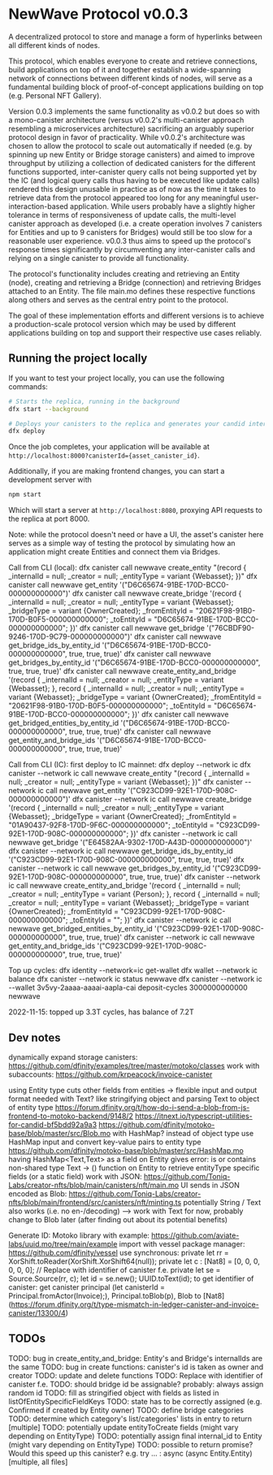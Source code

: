 # NewWave Protocol v0.0.3

A decentralized protocol to store and manage a form of hyperlinks between all different kinds of nodes.

This protocol, which enables everyone to create and retrieve connections, build applications on top of it and together establish a wide-spanning network of connections between different kinds of nodes, will serve as a fundamental building block of proof-of-concept applications building on top (e.g. Personal NFT Gallery).

Version 0.0.3 implements the same functionality as v0.0.2 but does so with a mono-canister architecture (versus v0.0.2's multi-canister approach resembling a microservices architecture) sacrificing an arguably superior protocol design in favor of practicality. While v0.0.2's architecture was chosen to allow the protocol to scale out automatically if needed (e.g. by spinning up new Entity or Bridge storage canisters) and aimed to improve throughput by utilizing a collection of dedicated canisters for the different functions supported, inter-canister query calls not being supported yet by the IC (and logical query calls thus having to be executed like update calls) rendered this design unusable in practice as of now as the time it takes to retrieve data from the protocol appeared too long for any meaningful user-interaction-based application. While users probably have a slightly higher tolerance in terms of responsiveness of update calls, the multi-level canister approach as developed (i.e. a create operation involves 7 canisters for Entities and up to 9 canisters for Bridges) would still be too slow for a reasonable user experience. v0.0.3 thus aims to speed up the protocol's response times significantly by circumventing any inter-canister calls and relying on a single canister to provide all functionality.

The protocol's functionality includes creating and retrieving an Entity (node), creating and retrieving a Bridge (connection) and retrieving Bridges attached to an Entity. The file main.mo defines these respective functions along others and serves as the central entry point to the protocol. 

The goal of these implementation efforts and different versions is to achieve a production-scale protocol version which may be used by different applications building on top and support their respective use cases reliably.

## Running the project locally

If you want to test your project locally, you can use the following commands:

```bash
# Starts the replica, running in the background
dfx start --background

# Deploys your canisters to the replica and generates your candid interface
dfx deploy
```

Once the job completes, your application will be available at `http://localhost:8000?canisterId={asset_canister_id}`.

Additionally, if you are making frontend changes, you can start a development server with

```bash
npm start
```

Which will start a server at `http://localhost:8080`, proxying API requests to the replica at port 8000.

Note: while the protocol doesn't need or have a UI, the asset's canister here serves as a simple way of testing the protocol by simulating how an application might create Entities and connect them via Bridges.

Call from CLI (local):
dfx canister call newwave create_entity "(record { _internalId = null; _creator = null; _entityType = variant {Webasset}; })"
dfx canister call newwave get_entity '("D6C65674-91BE-170D-BCC0-000000000000")'
dfx canister call newwave create_bridge '(record { _internalId = null; _creator = null; _entityType = variant {Webasset}; _bridgeType = variant {OwnerCreated}; _fromEntityId = "20621F98-91B0-170D-B0F5-000000000000"; _toEntityId = "D6C65674-91BE-170D-BCC0-000000000000";  })'
dfx canister call newwave get_bridge '("76CBDF90-9246-170D-9C79-000000000000")'
dfx canister call newwave get_bridge_ids_by_entity_id '("D6C65674-91BE-170D-BCC0-000000000000", true, true, true)'
dfx canister call newwave get_bridges_by_entity_id '("D6C65674-91BE-170D-BCC0-000000000000", true, true, true)'
 dfx canister call newwave create_entity_and_bridge '(record { _internalId = null; _creator = null; _entityType = variant {Webasset}; }, record { _internalId = null; _creator = null; _entityType = variant {Webasset}; _bridgeType = variant {OwnerCreated}; _fromEntityId = "20621F98-91B0-170D-B0F5-000000000000"; _toEntityId = "D6C65674-91BE-170D-BCC0-000000000000";  })'
 dfx canister call newwave get_bridged_entities_by_entity_id '("D6C65674-91BE-170D-BCC0-000000000000", true, true, true)'
 dfx canister call newwave get_entity_and_bridge_ids '("D6C65674-91BE-170D-BCC0-000000000000", true, true, true)'

Call from CLI (IC):
 first deploy to IC mainnet: dfx deploy --network ic
 dfx canister --network ic call newwave create_entity "(record { _internalId = null; _creator = null; _entityType = variant {Webasset}; })"
 dfx canister --network ic call newwave get_entity '("C923CD99-92E1-170D-908C-000000000000")'
 dfx canister --network ic call newwave create_bridge '(record { _internalId = null; _creator = null; _entityType = variant {Webasset}; _bridgeType = variant {OwnerCreated}; _fromEntityId = "01A90437-92F8-170D-9F6C-000000000000"; _toEntityId = "C923CD99-92E1-170D-908C-000000000000";  })'
 dfx canister --network ic call newwave get_bridge '("E64582AA-9302-170D-A43D-000000000000")'
 dfx canister --network ic call newwave get_bridge_ids_by_entity_id '("C923CD99-92E1-170D-908C-000000000000", true, true, true)'
dfx canister --network ic call newwave get_bridges_by_entity_id '("C923CD99-92E1-170D-908C-000000000000", true, true, true)'
dfx canister --network ic call newwave create_entity_and_bridge '(record { _internalId = null; _creator = null; _entityType = variant {Person}; }, record { _internalId = null; _creator = null; _entityType = variant {Webasset}; _bridgeType = variant {OwnerCreated}; _fromEntityId = "C923CD99-92E1-170D-908C-000000000000"; _toEntityId = "";  })'
 dfx canister --network ic call newwave get_bridged_entities_by_entity_id '("C923CD99-92E1-170D-908C-000000000000", true, true, true)'
 dfx canister --network ic call newwave get_entity_and_bridge_ids '("C923CD99-92E1-170D-908C-000000000000", true, true, true)'

Top up cycles:
dfx identity --network=ic get-wallet
dfx wallet --network ic balance
dfx canister --network ic status newwave
dfx canister --network ic --wallet 3v5vy-2aaaa-aaaai-aapla-cai deposit-cycles 3000000000000 newwave

2022-11-15: topped up 3.3T cycles, has balance of 7.2T

## Dev notes

dynamically expand storage canisters: https://github.com/dfinity/examples/tree/master/motoko/classes
work with subaccounts: https://github.com/krpeacock/invoice-canister 

using Entity type cuts other fields from entities -> flexible input and output format needed
with Text? like stringifying object and parsing Text to object of entity type
https://forum.dfinity.org/t/how-do-i-send-a-blob-from-js-frontend-to-motoko-backend/9148/2
https://itnext.io/typescript-utilities-for-candid-bf5bdd92a9a3
https://github.com/dfinity/motoko-base/blob/master/src/Blob.mo
with HashMap? instead of object type use HashMap input and convert key-value pairs to entity type
https://github.com/dfinity/motoko-base/blob/master/src/HashMap.mo
having HashMap<Text,Text> as a field on Entity gives error: is or contains non-shared type Text -> ()
function on Entity to retrieve entityType specific fields (or a static field)
work with JSON: https://github.com/Toniq-Labs/creator-nfts/blob/main/canisters/nft/main.mo
UI sends in JSON encoded as Blob: https://github.com/Toniq-Labs/creator-nfts/blob/main/frontend/src/canisters/nft/minting.ts
potentially String / Text also works (i.e. no en-/decoding) --> work with Text for now, probably change to Blob later (after finding out about its potential benefits)

Generate ID:
Motoko library with example: https://github.com/aviate-labs/uuid.mo/tree/main/example
import with vessel package manager: https://github.com/dfinity/vessel
use synchronous:
private let rr = XorShift.toReader(XorShift.XorShift64(null));
	private let c : [Nat8] = [0, 0, 0, 0, 0, 0]; // Replace with identifier of canister f.e.
	private let se = Source.Source(rr, c);
    let id = se.new();
	UUID.toText(id); 
to get identifier of canister: get canister principal (let canisterId = Principal.fromActor(Invoice);), Principal.toBlob(p), Blob to [Nat8] (https://forum.dfinity.org/t/type-mismatch-in-ledger-canister-and-invoice-canister/13300/4)

## TODOs
TODO: bug in create_entity_and_bridge: Entity's and Bridge's internalIds are the same
TODO: bug in create functions: canister's id is taken as owner and creator
TODO: update and delete functions
TODO: Replace with identifier of canister f.e.
TODO: should bridge id be assignable? probably: always assign random id
TODO: fill as stringified object with fields as listed in listOfEntitySpecificFieldKeys
TODO: state has to be correctly assigned (e.g. Confirmed if created by Entity owner)
TODO: define bridge categories
TODO: determine which category's list/categories' lists in entry to return [multiple]
TODO: potentially update entityToCreate fields (might vary depending on EntityType)
TODO: potentially assign final internal_id to Entity (might vary depending on EntityType)
TODO: possible to return promise? Would this speed up this canister? e.g. try ... : async (async Entity.Entity) [multiple, all files]
